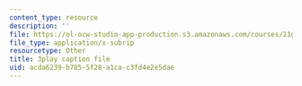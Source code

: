```yaml
---
content_type: resource
description: ''
file: https://ol-ocw-studio-app-production.s3.amazonaws.com/courses/21g-101-chinese-i-regular-fall-2014/acda6239b7855f28a1cac3fd4e2e5dae_hNUoYTJl3j4.vtt
file_type: application/x-subrip
resourcetype: Other
title: 3play caption file
uid: acda6239-b785-5f28-a1ca-c3fd4e2e5dae
---
```

